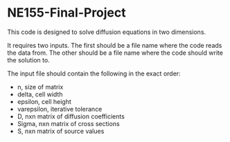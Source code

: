 
# NE155-Final-Project

This code is designed to solve diffusion equations in two dimensions.

It requires two inputs. The first should be a file name where the code reads the data from. The other should be a file name where the code should write the solution to.

The input file should contain the following in the exact order:

- n, size of matrix  
- delta, cell width  
- epsilon, cell height  
- varepsilon, iterative tolerance  
- D, nxn matrix of diffusion coefficients  
- Sigma, nxn matrix of cross sections  
- S, nxn matrix of source values  
